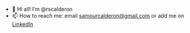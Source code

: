 - 👋 Hi all! I’m @rscalderon
- 📫 How to reach me: email samourcalderon@gmail.com or add me on [LinkedIn](https://www.linkedin.com/in/rodrigosamourcalderon/)

<!---
rscalderon/rscalderon is a ✨ special ✨ repository because its `README.md` (this file) appears on your GitHub profile.
You can click the Preview link to take a look at your changes.
--->
